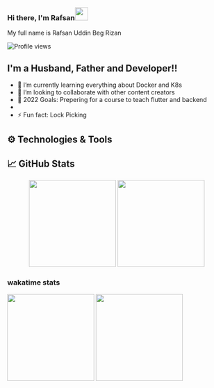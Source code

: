 ### Hi there, I'm Rafsan<img src="https://i.imgur.com/GNz3qCl.gif" width="30px">

My full name is Rafsan Uddin Beg Rizan

![Profile views](https://gpvc.arturio.dev/rafsan)

## I'm a Husband, Father and Developer!!

- 🌱 I’m currently learning everything about Docker and K8s
- 👯 I’m looking to collaborate with other content creators
- 🥅 2022 Goals: Prepering for a course to teach flutter and backend
-
- ⚡ Fun fact: Lock Picking

## ⚙️ Technologies & Tools

## &#x1f4c8; GitHub Stats

<p align="center" >
  <img  height="200" src="https://github-readme-stats.vercel.app/api/top-langs/?username=RizanPSTU&count_private=true&langs_count=10" />

  <img height="200" src="https://github-readme-stats.vercel.app/api?username=RizanPSTU&count_private=true" />
</p>

### wakatime stats

<img align="center" height="200" src="https://github-readme-stats.vercel.app/api/wakatime?username=RizanPSTU"/>

<img align="center" height="200" src="https://github-profile-trophy.vercel.app/?username=RizanPSTU&count_private=true"/>
